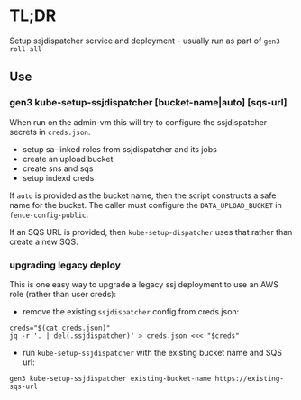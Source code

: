 # TL;DR

Setup ssjdispatcher service and deployment - usually run as part of `gen3 roll all`

## Use

### gen3 kube-setup-ssjdispatcher [bucket-name|auto] [sqs-url]

When run on the admin-vm this will try to configure the ssjdispatcher secrets
in `creds.json`.
* setup sa-linked roles from ssjdispatcher and its jobs
* create an upload bucket
* create sns and sqs
* setup indexd creds

If `auto` is provided as the bucket name, then the script constructs a
safe name for the bucket.  The caller must configure the `DATA_UPLOAD_BUCKET` in `fence-config-public`.

If an SQS URL is provided, then `kube-setup-dispatcher` uses that rather than
create a new SQS.

### upgrading legacy deploy

This is one easy way to upgrade a legacy ssj deployment to use an AWS role (rather than user creds):
* remove the existing `ssjdispatcher` config from creds.json: 
```
creds="$(cat creds.json)"
jq -r '. | del(.ssjdispatcher)' > creds.json <<< "$creds"
```
* run `kube-setup-ssjdispatcher` with the
existing bucket name and SQS url:
```
gen3 kube-setup-ssjdispatcher existing-bucket-name https://existing-sqs-url
```
